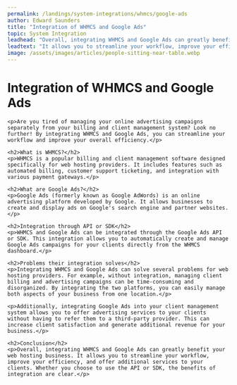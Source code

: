 ```yaml
---
permalink: /landings/system-integrations/whmcs/google-ads
author: Edward Saunders
title: "Integration of WHMCS and Google Ads"
topic: System Integration
leadhead: "Overall, integrating WHMCS and Google Ads can greatly benefit your web hosting business"
leadtext: "It allows you to streamline your workflow, improve your efficiency, and offer additional services to your clients. Whether you choose to use the API or SDK, the benefits of integration are clear."
image: /assets/images/articles/people-sitting-near-table.webp
---
```

<div class="arttext">	<h1>Integration of WHMCS and Google Ads</h1>

	<p>Are you tired of managing your online advertising campaigns separately from your billing and client management system? Look no further! By integrating WHMCS and Google Ads, you can streamline your workflow and improve your overall efficiency.</p>

	<h2>What is WHMCS?</h2>
	<p>WHMCS is a popular billing and client management software designed specifically for web hosting providers. It includes features such as automated billing, customer support ticketing, and integration with various payment gateways.</p>

	<h2>What are Google Ads?</h2>
	<p>Google Ads (formerly known as Google AdWords) is an online advertising platform developed by Google. It allows businesses to create and display ads on Google's search engine and partner websites.</p>

	<h2>Integration through API or SDK</h2>
	<p>WHMCS and Google Ads can be integrated through the Google Ads API or SDK. This integration allows you to automatically create and manage Google Ads campaigns for your clients directly from the WHMCS dashboard.</p>

	<h2>Problems their integration solves</h2>
	<p>Integrating WHMCS and Google Ads can solve several problems for web hosting providers. For example, without integration, managing client billing and advertising campaigns can be time-consuming and disorganized. By integrating the two platforms, you can easily manage both aspects of your business from one location.</p>

	<p>Additionally, integrating Google Ads into your client management system allows you to offer advertising services to your clients without having to refer them to a third-party provider. This can increase client satisfaction and generate additional revenue for your business.</p>

	<h2>Conclusion</h2>
	<p>Overall, integrating WHMCS and Google Ads can greatly benefit your web hosting business. It allows you to streamline your workflow, improve your efficiency, and offer additional services to your clients. Whether you choose to use the API or SDK, the benefits of integration are clear.</p>
</div>